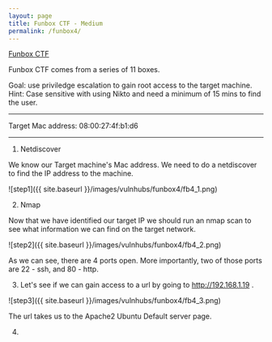 ```yaml
---
layout: page
title: Funbox CTF - Medium
permalink: /funbox4/
---
```

[Funbox CTF](https://www.vulnhub.com/entry/funbox-ctf,546/)<br>

Funbox CTF comes from a series of 11 boxes. 

Goal: use priviledge escalation to gain root access to the target machine.
Hint: Case sensitive with using Nikto and need a minimum of 15 mins to find the user.
<hr>
Target Mac address: 08:00:27:4f:b1:d6
<hr>

1. Netdiscover

We know our Target machine's Mac address. We need to do a netdiscover to find the IP address to the machine. 

![step1]({{ site.baseurl }}/images/vulnhubs/funbox4/fb4_1.png)

2. Nmap

Now that we have identified our target IP we should run an nmap scan to see what information we can find on the target network. 

![step2]({{ site.baseurl }}/images/vulnhubs/funbox4/fb4_2.png)

As we can see, there are 4 ports open. More importantly, two of those ports are 22 - ssh, and 80 - http. 

3. Let's see if we can gain access to a url by going to http://192.168.1.19 .

![step3]({{ site.baseurl }}/images/vulnhubs/funbox4/fb4_3.png)

The url takes us to the Apache2 Ubuntu Default server page.

4. 
 

